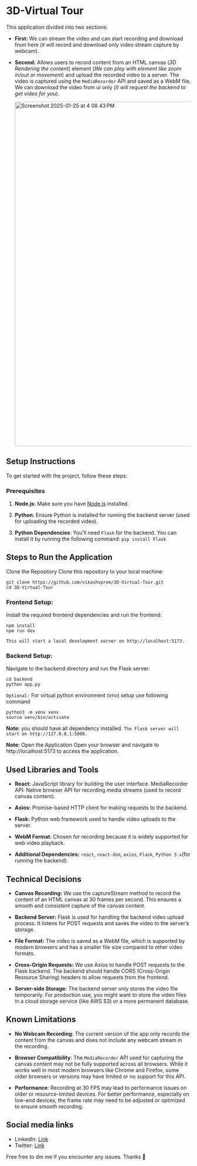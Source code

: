 # 3D-Virtual Tour

This application divided into two sections:
- **First:** We can stream the video and can start recording and download from here (it will record and download only video stream capture by webcam).

- **Second:** Allows users to record content from an HTML canvas (*3D Rendering the content*) element (*We can play with element like zoom in/out or movement*) and upload the recorded video to a server. The video is captured using the `MediaRecorder` API and saved as a WebM file. We can download the video from ui only (*It will request the backend to get video for you*).

   <img width="938" alt="Screenshot 2025-01-25 at 4 08 43 PM" src="https://github.com/user-attachments/assets/b5035ea3-a0ef-453b-869c-39ddf00cf04b" />

## Setup Instructions

To get started with the project, follow these steps:

### Prerequisites
1. **Node.js**: Make sure you have [Node.js](https://nodejs.org/en/) installed.

2. **Python**: Ensure Python is installed for running the backend server (used for uploading the recorded video).

3. **Python Dependencies**: You'll need `Flask` for the backend. You can install it by running the following command: `pip install Flask`
   
## Steps to Run the Application

Clone the Repository Clone this repository to your local machine:

    git clone https://github.com/vikashsprem/3D-Virtual-Tour.git
    cd 3D-Virtual-Tour


### Frontend Setup:


Install the required frontend dependencies and run the frontend:

```
npm install
npm run dev
```
`This will start a local development server on http://localhost:5173.`

### Backend Setup:

Navigate to the backend directory and run the Flask server:
```
cd backend
python app.py
```
`Optional:` For virtual python environment (vnv) setup use following command
```
python3 -m venv venv
source venv/bin/activate
```
**Note:** you should have all dependency installed.
`The Flask server will start on http://127.0.0.1:5000.`

**Note:** Open the Application Open your browser and navigate to http://localhost:5173 to access the application.



## Used Libraries and Tools
- **React:** JavaScript library for building the user interface.
MediaRecorder API: Native browser API for recording media streams (used to record canvas content).

- **Axios:** Promise-based HTTP client for making requests to the backend.

- **Flask:** Python web framework used to handle video uploads to the server.

- **WebM Format:** Chosen for recording because it is widely supported for web video playback.

- **Additional Dependencies:** `react`, `react-dom`, `axios`, `Flask`, 
`Python 3.x`(for running the backend).


## Technical Decisions
- **Canvas Recording:** We use the captureStream method to record the content of an HTML canvas at 30 frames per second. This ensures a smooth and consistent capture of the canvas content.

- **Backend Server:** Flask is used for handling the backend video upload process. It listens for POST requests and saves the video to the server’s storage.

- **File Format:** The video is saved as a WebM file, which is supported by modern browsers and has a smaller file size compared to other video formats.

- **Cross-Origin Requests:** We use Axios to handle POST requests to the Flask backend. The backend should handle CORS (Cross-Origin Resource Sharing) headers to allow requests from the frontend.

- **Server-side Storage:** The backend server only stores the video file temporarily. For production use, you might want to store the video files in a cloud storage service (like AWS S3) or a more permanent database.

## Known Limitations

- **No Webcam Recording**: The current version of the app only records the content from the canvas and does not include any webcam stream in the recording.
  
- **Browser Compatibility**: The `MediaRecorder` API used for capturing the canvas content may not be fully supported across all browsers. While it works well in most modern browsers like Chrome and Firefox, some older browsers or versions may have limited or no support for this API.

- **Performance**: Recording at 30 FPS may lead to performance issues on older or resource-limited devices. For better performance, especially on low-end devices, the frame rate may need to be adjusted or optimized to ensure smooth recording.

## Social media links
* LinkedIn: [Link](https://linkedin.com/in/vikashsprem/)
* Twitter: [Link](https://x.com/vikashsprem)

Free free to dm me if you encounter any issues. Thanks 🤩
